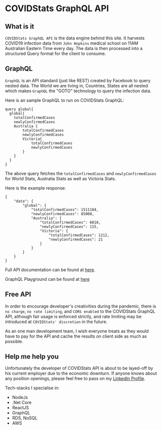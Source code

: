 # COVIDStats GraphQL API

## What is it

`COVIDStats GraphQL API` is the data engine behind this site. It harvests COVID19 infection data from `John Hopkins` medical school on 11AM Australian Eastern Time every day. The data is then processed into a structured Query format for the client to consume.

## GraphQL

`GraphQL` is an API standard (just like REST) created by Facebook to query nested data. The World we are living in, Countries, States are all nested which makes `GraphQL` the "GOTO" technology to query the infection data.

Here is an sample GraphQL to run on COVIDStats GraphQL:

```
query global{
  global{
    totalConfirmedCases
    newlyConfirmedCases
    Australia {
        totalConfirmedCases
        newlyConfirmedCases
        Victoria{
            totalConfirmedCases
            newlyConfirmedCases
        }
    }
  }
}
```

The above query fetches the `totalConfirmedCases` and `newlyConfirmedCases` for World Stats, Australia Stats as well as Victoria Stats.

Here is the example response:

```
{
    "data": {
        "global": {
            "totalConfirmedCases": 1511104,
            "newlyConfirmedCases": 85008,
            "Australia": {
                "totalConfirmedCases": 6010,
                "newlyConfirmedCases": 115,
                "Victoria": {
                    "totalConfirmedCases": 1212,
                    "newlyConfirmedCases": 21
                }
            }
        }
    }
}
```

Full API documentation can be found at [here](http://docs.covidstats.com.au).

GraphQL Playground can be found at [here](https://api.covidstats.com.au/graphql)

## Free API

In order to encourage developer's creativities during the pandemic, there is `no charge`, `no rate limiting`, and `CORS enabled` to the COVIDStats GraphQL API, although fair usage is enforced strictly, and rate limiting may be introduced at `COVIDStats' discretion` in the future.

As an one man development team, I wish everyone treats as they would have to pay for the API and cache the results on client side as much as possible.

## Help me help you

Unfortunately the developer of COVIDStats API is about to be layed-off by his current employer due to the economic downturn. If anyone knows about any position openings, please feel free to pass on my [LinkedIn Profile](https://linkedin.com/in/silverxu).

Tech-stacks I specialise in:

- NodeJs
- .Net Core
- ReactJS
- GraphQL
- RDS, NoSQL
- AWS
